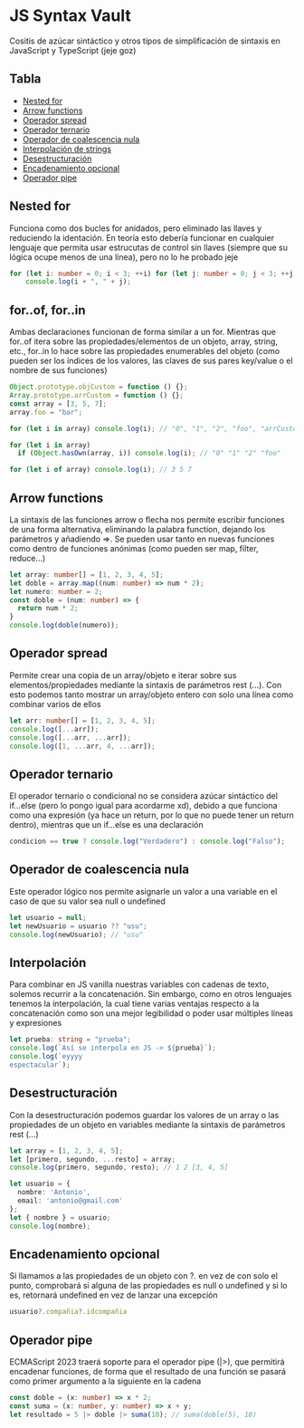 # JS Syntax Vault
Cositis de azúcar sintáctico y otros tipos de simplificación de sintaxis en JavaScript y TypeScript (jeje goz)


## Tabla
 - [Nested for](#nested-for)
 - [Arrow functions](#arrow-functions)
 - [Operador spread](#operador-spread)
 - [Operador ternario](#operador-ternario)
 - [Operador de coalescencia nula](#operador-de-coalescencia-nula)
 - [Interpolación de strings](#interpolación)
 - [Desestructuración](#desestructuración)
 - [Encadenamiento opcional](#encadenamiento-opcional)
 - [Operador pipe](#operador-pipe)


## Nested for
Funciona como dos bucles for anidados, pero eliminado las llaves y reduciendo la identación. En teoría esto debería funcionar en cualquier lenguaje que permita usar estrucutas de control sin llaves (siempre que su lógica ocupe menos de una línea), pero no lo he probado jeje
```typescript
for (let i: number = 0; i < 3; ++i) for (let j: number = 0; j < 3; ++j)
    console.log(i + ", " + j);
```


## for..of, for..in
Ambas declaraciones funcionan de forma similar a un for. Mientras que for..of itera sobre las propiedades/elementos de un objeto, array, string, etc., for..in lo hace sobre las propiedades enumerables del objeto (como pueden ser los índices de los valores, las claves de sus pares key/value o el nombre de sus funciones)
```typescript
Object.prototype.objCustom = function () {};
Array.prototype.arrCustom = function () {};
const array = [3, 5, 7];
array.foo = "bar";

for (let i in array) console.log(i); // "0", "1", "2", "foo", "arrCustom", "objCustom"

for (let i in array)
  if (Object.hasOwn(array, i)) console.log(i); // "0" "1" "2" "foo"

for (let i of array) console.log(i); // 3 5 7
```


## Arrow functions
La sintaxis de las funciones arrow o flecha nos permite escribir funciones de una forma alternativa, eliminando la palabra function, dejando los parámetros y añadiendo =>. Se pueden usar tanto en nuevas funciones como dentro de funciones anónimas (como pueden ser map, filter, reduce...)
```typescript
let array: number[] = [1, 2, 3, 4, 5];
let doble = array.map((num: number) => num * 2);
let numero: number = 2;
const doble = (num: number) => {
  return num * 2;
}
console.log(doble(numero));
```


## Operador spread
Permite crear una copia de un array/objeto e iterar sobre sus elementos/propiedades mediante la sintaxis de parámetros rest (...). Con esto podemos tanto mostrar un array/objeto entero con solo una línea como combinar varios de ellos
```typescript
let arr: number[] = [1, 2, 3, 4, 5];
console.log([...arr]);
console.log([...arr, ...arr]);
console.log([1, ...arr, 4, ...arr]);
```


## Operador ternario
El operador ternario o condicional no se considera azúcar sintáctico del if...else (pero lo pongo igual para acordarme xd), debido a que funciona como una expresión (ya hace un return, por lo que no puede tener un return dentro), mientras que un if...else es una declaración
```typescript
condicion == true ? console.log("Verdadero") : console.log("Falso");
```


## Operador de coalescencia nula
Este operador lógico nos permite asignarle un valor a una variable en el caso de que su valor sea null o undefined
```typescript
let usuario = null;
let newUsuario = usuario ?? "usu";
console.log(newUsuario); // "usu"
```


## Interpolación
Para combinar en JS vanilla nuestras variables con cadenas de texto, solemos recurrir a la concatenación. Sin embargo, como en otros lenguajes tenemos la interpolación, la cual tiene varias ventajas respecto a la concatenación como son una mejor legibilidad o poder usar múltiples líneas y expresiones
```typescript
let prueba: string = "prueba";
console.log(`Así se interpola en JS -> ${prueba}`);
console.log(`eyyyy
espectacular`);
```


## Desestructuración
Con la desestructuración podemos guardar los valores de un array o las propiedades de un objeto en variables mediante la sintaxis de parámetros rest (...)
```typescript
let array = [1, 2, 3, 4, 5];
let [primero, segundo, ...resto] = array;
console.log(primero, segundo, resto); // 1 2 [3, 4, 5]

let usuario = {
  nombre: 'Antonio',
  email: 'antonio@gmail.com'
};
let { nombre } = usuario;
console.log(nombre);
```


## Encadenamiento opcional
Si llamamos a las propiedades de un objeto con ?. en vez de con solo el punto, comprobará si alguna de las propiedades es null o undefined y si lo es, retornará undefined en vez de lanzar una excepción
```typescript
usuario?.compañia?.idcompañia
```


## Operador pipe
ECMAScript 2023 traerá soporte para el operador pipe (|>), que permitirá encadenar funciones, de forma que el resultado de una función se pasará como primer argumento a la siguiente en la cadena
```typescript
const doble = (x: number) => x * 2;
const suma = (x: number, y: number) => x + y;
let resultado = 5 |> doble |> suma(10); // suma(doble(5), 10)
```

